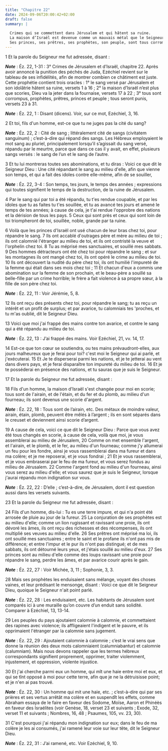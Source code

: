 ```yaml
---
title: "Chapitre 22"
date: 2024-09-06T20:00:42+02:00
draft: false
summary: |
  
  Crimes qui se commettent dans Jérusalem et qui hâtent sa ruine.
  La maison d’Israël est devenue comme un mauvais métal que le Seigneur purifiera par le feu.
  Ses princes, ses prêtres, ses prophètes, son peuple, sont tous corrompus ; il n’y a personne qui arrête la colère du Seigneur.
---
```



1 Et la parole du Seigneur me fut adressée, disant :

***Note*** :  Éz. 22, 1-31 : 3° Crimes de Jérusalem et d’Israël, chapitre 22. Après avoir annoncé la punition des péchés de Juda, Ezéchiel revient sur le tableau de ses infidélités, afin de montrer combien ce châtiment est juste. Cette prophétie contient trois oracles : 1° le sang versé par Jérusalem et son idolâtrie hâtent sa ruine, versets 1 à 16 ; 2° la maison d’Israël n’est plus que scories, Dieu va la jeter dans la fournaise, versets 17 à 22 ; 3° tous sont corrompus, prophètes, prêtres, princes et peuple ; tous seront punis, versets 23 à 31.

***Note*** :  Éz. 22, 1 : Disant (dicens). Voir, sur ce mot, Ezéchiel, 3, 16.


2 Et toi, fils d'un homme, est-ce que tu ne juges pas la cité du sang?

***Note*** :  Éz. 22, 2 : Cité de sang ; littéralement cité de sangs (civitatem sanguinum) ; c’est-à-dire qui répand des sangs. Les Hébreux employaient le mot sang au pluriel, principalement lorsqu’il s’agissait du sang versé, répandu par le meurtre, parce que dans ce cas il y avait, en effet, plusieurs sangs versés : le sang de l’un et le sang de l’autre.

3 Et tu lui montreras toutes ses abominations, et tu diras : Voici ce que dit le Seigneur Dieu : Une cité répandant le sang au milieu d'elle, afin que vienne son temps, et qui a fait des idoles contre elle-même, afin de se souiller,

***Note*** :  Éz. 22, 3-4 : Son temps, tes jours, le temps des années ; expressions qui toutes signifient le temps de la destruction, de la ruine de Jérusalem.

4 Par le sang qui par toi a été répandu, tu t'es rendue coupable, et par les idoles que tu as faites tu t'es souillée, et tu as avancé tes jours et amené le temps de tes années; à cause de cela, je t'ai rendue l'opprobre des nations et la dérision de tous les pays. 5 Ceux qui sont près et ceux qui sont loin de toi triompheront de toi, souillée, noble, grande par ta ruine.


6 Voilà que les princes d'Israël ont usé chacun de leur bras chez toi, pour répandre le sang. 7 Ils ont accablé d'outrages père et mère au milieu de toi ; ils ont calomnié l'étranger au milieu de toi, et ils ont contristé la veuve et l'orphelin chez toi. 8 Tu as méprisé mes sanctuaires, et souillé mes sabbats. 9 Des hommes détracteurs ont été chez toi pour répandre le sang ; et sur les montagnes ils ont mangé chez toi, ils ont opéré le crime au milieu de toi. 10 Ils ont découvert la nudité du père chez toi, ils ont humilié l'impureté de la femme qui était dans ses mois chez toi ; 11 Et chacun d'eux a commis une abomination sur la femme de son prochain, et le beau-père a souillé sa belle-fille par un crime horrible; le frère a fait violence à sa propre sœur, à la fille de son père chez toi.

***Note*** :  Éz. 22, 11 : Voir Jérémie, 5, 8.

12 Ils ont reçu des présents chez toi, pour répandre le sang; tu as reçu un intérêt et un profit de surplus; et par avarice, tu calomniais tes 'proches, et tu m'as oublié, dit le Seigneur Dieu.


13 Voici que moi j'ai frappé des mains contre ton avarice, et contre le sang qui a été répandu au milieu de toi.

***Note*** :  Éz. 22, 13 : J’ai frappé des mains. Voir Ezéchiel, 21, vv. 14, 17.

14 Est-ce que ton cœur se soutiendra, ou tes mains prévaudront-elles, aux jours malheureux que je ferai pour toi? c'est moi le Seigneur qui ai parlé, et j'exécuterai. 15 Et Je te disperserai parmi les nations, et je te jetterai au vent dans divers pays, et je ferai disparaître ton impureté du milieu de toi. 16 Et je te posséderai en présence des nations, et tu sauras que je suis le Seigneur.


17 Et la parole du Seigneur me fut adressée, disant :


18 Fils d'un homme, la maison d'Israël s'est changée pour moi en scorie; tous sont de l'airain, et de l'étain, et du fer et du plomb, au milieu d'un fourneau; ils sont devenus une scorie d'argent.

***Note*** :  Éz. 22, 18 : Tous sont de l’airain, etc. Des métaux de moindre valeur, airain, étain, plomb, peuvent être mêlés à l’argent ; ils en sont séparés dans le creuset et deviennent ainsi scorie d’argent.

19 A cause de cela, voici ce que dit le Seigneur Dieu : Parce que vous avez été tous changés en scorie, à cause de cela, voilà que moi, je vous assemblerai au milieu de Jérusalem, 20 Comme on met ensemble l'argent, et l'airain, et le plomb, et le fer, au milieu d'un fourneau; comme j'y allumerai un feu pour les fondre, ainsi je vous rassemblerai dans ma fureur et dans ma colère; et je me reposerai, et je vous fondrai ; 21 Et je vous rassemblerai, et je vous embraserai par le feu de ma fureur, et vous serez fondus au milieu de Jérusalem. 22 Comme l'argent fond au milieu d'un fourneau, ainsi vous serez au milieu d'elle; et vous saurez que je suis le Seigneur, lorsque j'aurai répandu mon indignation sur vous.

***Note*** :  Éz. 22, 22 : D’elle ; c’est-à-dire, de Jérusalem, dont il est question aussi dans les versets suivants.


23 Et la parole du Seigneur me fut adressée, disant :


24 Fils d'un homme, dis-lui : Tu es une terre impure, et qui n'a point été arrosée de pluie au jour de la fureur. 25 La conjuration de ses prophètes est au milieu d'elle; comme un lion rugissant et ravissant une proie, ils ont dévoré les âmes, ils ont reçu des richesses et des récompenses, ils ont multiplié ses veuves au milieu d'elle. 26 Ses prêtres ont méprisé ma loi, ils ont souillé mes sanctuaires ; entre le saint et le profane ils n'ont pas mis de différence; et entre l'impur et le pur ils n'ont pas distingué; et de mes sabbats, ils ont détourné leurs yeux, et j'étais souillé au milieu d'eux. 27 Ses princes sont au milieu d'elle comme des loups ravissant une proie pour répandre le sang, perdre les âmes, et par avarice courir après le gain.

***Note*** :  Éz. 22, 27 : Voir Michée, 3, 11 ; Sophonie, 3, 3.

28 Mais ses prophètes les enduisaient sans mélange, voyant des choses vaines, et leur prédisant le mensonge, disant : Voici ce que dit le Seigneur Dieu, quoique le Seigneur n'ait point parlé.

***Note*** :  Éz. 22, 28 : Les enduisaient, etc. Les habitants de Jérusalem sont comparés ici à une muraille qu’on couvre d’un enduit sans solidité. Comparer à Ezéchiel, 13, 13-14.

29 Les peuples du pays ajoutaient calomnie à calomnie, et commettaient des rapines avec violence; ils affligeaient l'indigent et le pauvre, et ils opprimaient l'étranger par la calomnie sans jugement.

***Note*** :  Éz. 22, 29 : Ajoutaient calomnie à calomnie ; c’est le vrai sens que donne la réunion des deux mots calomniaient (calumniabantur) et calomnie (calumniam). Mais nous devons rappeler que les termes hébreux correspondants signifient proprement, opprimer, traiter violemment, injustement, et oppression, violente injustice.

30 Et j'ai cherche parmi eux un homme, qui mît une haie entre moi et eux, et qui se tînt opposé à moi pour cette terre, afin que je ne la détruisisse point; et je n'en ai pas trouvé.

***Note*** :  Éz. 22, 30 : Un homme qui mit une haie, etc. ; c’est-à-dire qui par ses prières et ses vertus arrêtât ma colère et en suspendît les effets, comme Abraham essaya de le faire en faveur des Sodome, Moïse, Aaron et Phinéès en faveur des Israélites (voir Genèse, 18, verset 23 et suivants ; Exode, 32, verset 11 et suivants ; Nombres, 16, 48 ; Psaumes, 105, vv. 23, 30).

31 C'est pourquoi j'ai répandu mon indignation sur eux; dans le feu de ma colère je les ai consumés, j'ai ramené leur voie sur leur tête, dit le Seigneur Dieu.

***Note*** :  Éz. 22, 31 : J’ai ramené, etc. Voir Ezéchiel, 9, 10.

